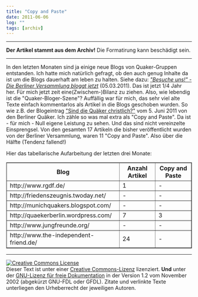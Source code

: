 ```yaml
---
title: "Copy and Paste"
date: 2011-06-06
log: ""
tags: [archiv]
---
```

<hr><b>Der Artikel stammt aus dem Archiv!</b> Die Formatirung kann beschädigt sein.<hr>
<p>In den letzten Monaten sind ja einige neue Blogs von Quaker-Gruppen entstanden. Ich hatte mich natürlich gefragt, ob den auch genug Inhalte da ist um die Blogs dauerhaft am leben zu halten. Siehe dazu: <a href="http://www.the-independent-friend.de/?q=node/717"><i>"Besuche uns!" - Die Berliner Versammlung bloggt jetzt</i></a> (05.03.2011). Das ist jetzt 1/4 Jahr her. Für mich jetzt zeit eine(Zwischem-)Bilanz zu ziehen. <!--break--> Also, wie lebendig ist die "Quaker-Bloger-Szene"? Auffällig war für mich, das sehr viel alte Texte einfach kommentarlos als Artikel in die Blogs geschoben wurden. So wie z.B. der Blogeintrag <a href="http://quaekerberlin.wordpress.com/2011/06/05/sind-die-quaker-christlich/">"Sind die Quäker christlich?"</a> vom 5. Juni 2011 von den Berliner Quäker. Ich zähle so was mal extra als "Copy and Paste". Da ist - für mich - Null eigene Leistung zu sehen. Und das sind nicht vereinzelte Einsprengsel. Von den gesamten 17 Artikeln die bisher veröffentlicht wurden von der Berliner Versammlung, waren 11  "Copy and Paste". Also über die Hälfte (Tendenz fallend!)</p>

<p> Hier das tabellarische Aufarbeitung der letzten drei Monate:

<table border="1">
  <tr>
    <th>Blog</th>
    <th>Anzahl Artikel</th>
    <th>Copy and Paste</th>
  </tr>
  <tr>
    <td> http://www.rgdf.de/ </td>
    <td>1</td>
    <td>-</td>
  </tr>
  <tr>
    <td> http://friedenszeugnis.twoday.net/ </td>
    <td>-</td>
    <td>-</td>
  </tr>
  <tr>
    <td> http://munichquakers.blogspot.com/ </td>
    <td>-</td>
    <td>-</td>
  </tr>
  <tr>
    <td> http://quaekerberlin.wordpress.com/ </td>
    <td>7</td>
    <td>3</td>
  </tr>
  <tr>
    <td> http://www.jungfreunde.org/ </td>
    <td>-</td>
    <td>-</td>
  </tr>
  <tr>
    <td> http://www.the-independent-friend.de/ </td>
    <td>24</td>
    <td>-</td>
  </tr>
</table>
</p>

<hr />
<p><a href="http://creativecommons.org/licenses/by-sa/3.0/de/" rel="license"><img src="http://i.creativecommons.org/l/by-sa/3.0/de/88x31.png" style="border-width: 0pt;" alt="Creative Commons License" /></a><br />
Dieser <span rel="dc:type" href="http://purl.org/dc/dcmitype/Text" xmlns:dc="http://purl.org/dc/elements/1.1/">Text</span> ist unter einer <a href="http://creativecommons.org/licenses/by-sa/3.0/de/" rel="license">Creative Commons-Lizenz</a> lizenziert. <b>Und</b> unter der <a href="http://de.wikipedia.org/wiki/GFDL">GNU-Lizenz f&uuml;r freie Dokumentation</a> in der Version 1.2 vom November 2002 (abgek&uuml;rzt GNU-FDL oder GFDL). Zitate und verlinkte Texte unterliegen den Urheberrecht der jeweiligen Autoren.</p>
